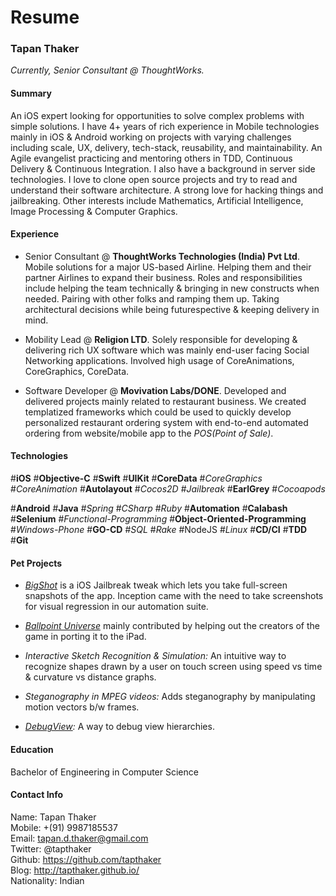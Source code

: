 # Resume

### Tapan Thaker
_Currently, Senior Consultant @ ThoughtWorks._

#### Summary

An iOS expert looking for opportunities to solve complex problems with simple solutions. I have 4+ years of rich experience in Mobile technologies mainly in iOS & Android working on projects with varying challenges including scale, UX, delivery, tech-stack, reusability, and maintainability. An Agile evangelist practicing and mentoring others in TDD, Continuous Delivery & Continuous Integration. I also have a background in server side technologies. I love to clone open source projects and try to read and understand their software architecture. A strong love for hacking things and jailbreaking. Other interests include Mathematics, Artificial Intelligence, Image Processing & Computer Graphics.

#### Experience

* Senior Consultant @ **ThoughtWorks Technologies (India) Pvt Ltd**. Mobile solutions for a major US-based Airline. Helping them and their partner Airlines to expand their business.
Roles and responsibilities include helping the team technically & bringing in new constructs when needed. Pairing with other folks and ramping them up. Taking architectural decisions while being futurespective & keeping delivery in mind.


* Mobility Lead @ **Religion LTD**. Solely responsible for developing & delivering rich UX software which was mainly end-user facing Social Networking applications. Involved high usage of CoreAnimations, CoreGraphics, CoreData.


* Software Developer @ **Movivation Labs/DONE**. Developed and delivered projects mainly related to restaurant business. We created templatized frameworks which could be used to quickly develop personalized restaurant ordering system with end-to-end automated ordering from website/mobile app to the _POS(Point of Sale)_.

#### Technologies 

#**iOS** #**Objective-C** #**Swift** #**UIKit** #**CoreData** #*CoreGraphics* #*CoreAnimation* #**Autolayout** #*Cocos2D* #*Jailbreak* #**EarlGrey** #*Cocoapods*

#**Android** #**Java** #*Spring* #*CSharp* #*Ruby* #**Automation** #**Calabash** #**Selenium**  #*Functional-Programming*  #**Object-Oriented-Programming** #*Windows-Phone* #**GO-CD** #*SQL* #*Rake* #NodeJS #*Linux* #**CD/CI** #**TDD** #**Git**

#### Pet Projects 

* _[BigShot](http://moreinfo.thebigboss.org/moreinfo/depiction.php?file=bigshotjbDp)_ is a iOS Jailbreak tweak which lets you take full-screen snapshots of the app. Inception came with the need to take screenshots for visual regression in our automation suite.

* _[Ballpoint Universe](https://itunes.apple.com/us/app/ballpoint-universe-infinite/id713253886?mt=8)_ mainly contributed by helping out the creators of the game in porting it to the iPad.

* _Interactive Sketch Recognition & Simulation:_ An intuitive way to recognize shapes drawn by a user on touch screen using speed vs time & curvature vs distance graphs.

* _Steganography in MPEG videos:_ Adds steganography by manipulating motion vectors b/w frames.

* _[DebugView](https://github.com/tapthaker/DebugView):_ A way to debug view hierarchies.

#### Education

Bachelor of Engineering in Computer Science

#### Contact Info

Name: Tapan Thaker<br/>
Mobile: +(91) 9987185537<br/>
Email: tapan.d.thaker@gmail.com<br/>
Twitter: @tapthaker<br/>
Github: https://github.com/tapthaker<br/>
Blog: http://tapthaker.github.io/<br/>
Nationality: Indian <br/>